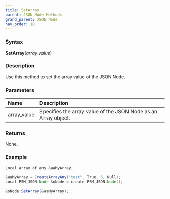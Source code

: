 ```yaml
---
title: SetArray
parent: JSON Node Methods
grand_parent: JSON Node
nav_order: 10
---
```


### [](#header-3)Syntax

**SetArray**(_array_value_)

### [](#header-3)Description

Use this method to set the array value of the JSON Node.

### [](#header-3)Parameters

| Name           | Description                                                                    |
|:---------------|:-------------------------------------------------------------------------------|
| array_value    | Specifies the array value of the JSON Node as an Array object.                 |


### [](#header-3)Returns

None.

### [](#header-3)Example

```java
Local array of any &aaMyArray;
   
&aaMyArray = CreateArrayAny("test", True, 6, Null);
Local PSM_JSON:Node &oNode = create PSM_JSON:Node();
   
&oNode.SetArray(&aaMyArray);
```
